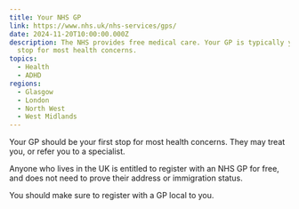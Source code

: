 ```yaml
---
title: Your NHS GP
link: https://www.nhs.uk/nhs-services/gps/
date: 2024-11-20T10:00:00.000Z
description: The NHS provides free medical care. Your GP is typically your first
  stop for most health concerns.
topics:
  - Health
  - ADHD
regions:
  - Glasgow
  - London
  - North West
  - West Midlands
---
```

Your GP should be your first stop for most health concerns. They may treat you, or refer you to a specialist.

Anyone who lives in the UK is entitled to register with an NHS GP for free, and does not need to prove their address or immigration status.

You should make sure to register with a GP local to you.
